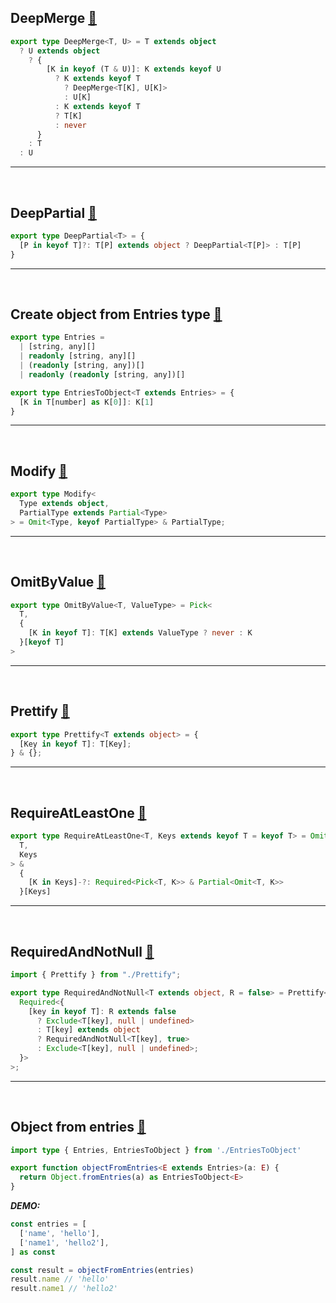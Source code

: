 ## DeepMerge [🔗](/snippets/typescript/DeepMerge.ts)
```ts
export type DeepMerge<T, U> = T extends object
  ? U extends object
    ? {
        [K in keyof (T & U)]: K extends keyof U
          ? K extends keyof T
            ? DeepMerge<T[K], U[K]>
            : U[K]
          : K extends keyof T
          ? T[K]
          : never
      }
    : T
  : U
```

<hr /><br />

## DeepPartial [🔗](/snippets/typescript/DeepPartial.ts)
```ts
export type DeepPartial<T> = {
  [P in keyof T]?: T[P] extends object ? DeepPartial<T[P]> : T[P]
}
```

<hr /><br />

## Create object from Entries type [🔗](/snippets/typescript/EntriesToObject.ts)
```ts
export type Entries =
  | [string, any][]
  | readonly [string, any][]
  | (readonly [string, any])[]
  | readonly (readonly [string, any])[]

export type EntriesToObject<T extends Entries> = {
  [K in T[number] as K[0]]: K[1]
}
```

<hr /><br />

## Modify [🔗](/snippets/typescript/Modify.ts)
```ts
export type Modify<
  Type extends object,
  PartialType extends Partial<Type>
> = Omit<Type, keyof PartialType> & PartialType;
```

<hr /><br />

## OmitByValue [🔗](/snippets/typescript/OmitByValue.ts)
```ts
export type OmitByValue<T, ValueType> = Pick<
  T,
  {
    [K in keyof T]: T[K] extends ValueType ? never : K
  }[keyof T]
>
```

<hr /><br />

## Prettify [🔗](/snippets/typescript/Prettify.ts)
```ts
export type Prettify<T extends object> = {
  [Key in keyof T]: T[Key];
} & {};
```

<hr /><br />

## RequireAtLeastOne [🔗](/snippets/typescript/RequireAtLeastOne.ts)
```ts
export type RequireAtLeastOne<T, Keys extends keyof T = keyof T> = Omit<
  T,
  Keys
> &
  {
    [K in Keys]-?: Required<Pick<T, K>> & Partial<Omit<T, K>>
  }[Keys]
```

<hr /><br />

## RequiredAndNotNull [🔗](/snippets/typescript/RequiredAndNotNull.ts)
```ts
import { Prettify } from "./Prettify";

export type RequiredAndNotNull<T extends object, R = false> = Prettify<
  Required<{
    [key in keyof T]: R extends false
      ? Exclude<T[key], null | undefined>
      : T[key] extends object
      ? RequiredAndNotNull<T[key], true>
      : Exclude<T[key], null | undefined>;
  }>
>;
```

<hr /><br />

## Object from entries [🔗](/snippets/typescript/objectFromEntries.ts)
```ts
import type { Entries, EntriesToObject } from './EntriesToObject'

export function objectFromEntries<E extends Entries>(a: E) {
  return Object.fromEntries(a) as EntriesToObject<E>
}
```
***DEMO:***

```ts
const entries = [
  ['name', 'hello'],
  ['name1', 'hello2'],
] as const

const result = objectFromEntries(entries)
result.name // 'hello'
result.name1 // 'hello2'
```